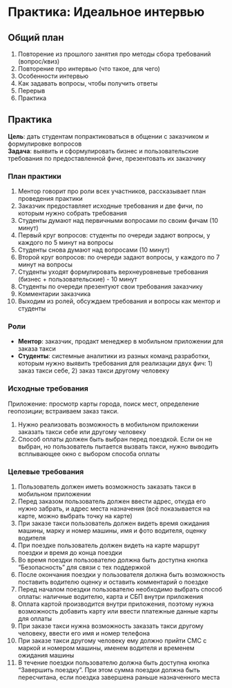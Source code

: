 # Практика: Идеальное интервью

## Общий план

1. Повторение из прошлого занятия про методы сбора требований (вопрос/квиз)  
2. Повторение про интервью (что такое, для чего)  
3. Особенности интервью  
4. Как задавать вопросы, чтобы получить ответы  
5. Перерыв  
6. Практика

## Практика

**Цель**: дать студентам попрактиковаться в общении с заказчиком и формулировке вопросов  
**Задача**: выявить и сформулировать бизнес и пользовательские требования по предоставленной фиче, презентовать их заказчику

### План практики

1. Ментор говорит про роли всех участников, рассказывает план проведения практики  
2. Заказчик предоставляет исходные требования и две фичи, по которым нужно собрать требования  
3. Студенты думают над первичными вопросами по своим фичам (10 минут)  
4. Первый круг вопросов: студенты по очереди задают вопросы, у каждого по 5 минут на вопросы  
5. Студенты снова думают над вопросами (10 минут)  
6. Второй круг вопросов: по очереди задают вопросы, у каждого по 7 минут на вопросы  
7. Студенты уходят формулировать верхнеуровневые требования (бизнес \+ пользовательские) \- 10 минут  
8. Студенты по очереди презентуют свои требования заказчику  
9. Комментарии заказчика  
10. Выходим из ролей, обсуждаем требования и вопросы как ментор и студенты

### Роли

* **Ментор**: заказчик, продакт менеджер в мобильном приложении для заказа такси  
* **Студенты**: системные аналитики из разных команд разработки, которым нужно выявить требования для реализации двух фич: 1\) заказ такси себе, 2\) заказ такси другому человеку

### Исходные требования

Приложение: просмотр карты города, поиск мест, определение геопозиции; встраиваем заказ такси.

1. Нужно реализовать возможность в мобильном приложении заказать такси себе или другому человеку  
2. Способ оплаты должен быть выбран перед поездкой. Если он не выбран, но пользователь пытается вызвать такси, нужно выводить всплывающее окно с выбором способа оплаты

### Целевые требования

1. Пользователь должен иметь возможность заказать такси в мобильном приложении  
2. Перед заказом пользователь должен ввести адрес, откуда его нужно забрать, и адрес места назначения (всё показывается на карте, можно выбрать точку на карте)  
3. При заказе такси пользователь должен видеть время ожидания машины, марку и номер машины, имя и фото водителя, оценку водителя  
4. При поездке пользователь должен видеть на карте маршрут поездки и время до конца поездки   
5. Во время поездки пользователю должна быть доступна кнопка “Безопасность” для связи с тех поддержкой  
6. После окончания поездки у пользователя должна быть возможность поставить водителю оценку и оставить комментарий о поездке  
7. Перед началом поездки пользователю необходимо выбрать способ оплаты: наличные водителю, карта и СБП внутри приложения  
8. Оплата картой производится внутри приложения, поэтому нужна возможность добавить карту или ввести платежные данные карты для оплаты  
9. При заказе такси нужна возможность заказать такси другому человеку, ввести его имя и номер телефона  
10. При заказе такси другому человеку ему должно прийти СМС с маркой и номером машины, именем водителя и временем ожидания машины  
11. В течение поездки пользователю должна быть доступна кнопка “Завершить поездку”. При этом сумма поездки должна быть пересчитана, если поездка завершена раньше назначенного места
